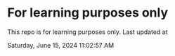 # For learning purposes only
This repo is for learning purposes only.
Last updated at

Saturday, June 15, 2024 11:02:57 AM

